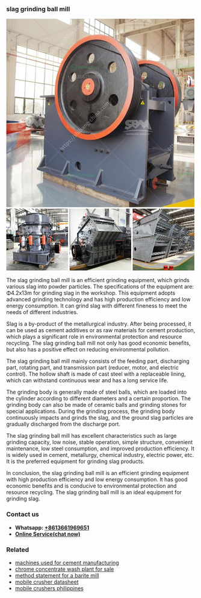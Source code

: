 <h3>slag grinding ball mill</h3><img src='1708498343.jpg' alt=''><p>The slag grinding ball mill is an efficient grinding equipment, which grinds various slag into powder particles. The specifications of the equipment are: Φ4.2x13m for grinding slag in the workshop. This equipment adopts advanced grinding technology and has high production efficiency and low energy consumption. It can grind slag with different fineness to meet the needs of different industries.</p><p>Slag is a by-product of the metallurgical industry. After being processed, it can be used as cement additives or as raw materials for cement production, which plays a significant role in environmental protection and resource recycling. The slag grinding ball mill not only has good economic benefits, but also has a positive effect on reducing environmental pollution.</p><p>The slag grinding ball mill mainly consists of the feeding part, discharging part, rotating part, and transmission part (reducer, motor, and electric control). The hollow shaft is made of cast steel with a replaceable lining, which can withstand continuous wear and has a long service life.</p><p>The grinding body is generally made of steel balls, which are loaded into the cylinder according to different diameters and a certain proportion. The grinding body can also be made of ceramic balls and grinding stones for special applications. During the grinding process, the grinding body continuously impacts and grinds the slag, and the ground slag particles are gradually discharged from the discharge port.</p><p>The slag grinding ball mill has excellent characteristics such as large grinding capacity, low noise, stable operation, simple structure, convenient maintenance, low steel consumption, and improved production efficiency. It is widely used in cement, metallurgy, chemical industry, electric power, etc. It is the preferred equipment for grinding slag products.</p><p>In conclusion, the slag grinding ball mill is an efficient grinding equipment with high production efficiency and low energy consumption. It has good economic benefits and is conducive to environmental protection and resource recycling. The slag grinding ball mill is an ideal equipment for grinding slag.</p><h3>Contact us</h3><ul><li><strong>Whatsapp:&nbsp;<a href="https://wa.me/8613661969651">+8613661969651</a></strong></li><li><a href="https://swt.shibang-china.com/?git&amp;zhl&amp;slag grinding ball mill"><strong>Online Service(chat now)</strong></a></li></ul><h3>Related</h3><ul><li><a href='machines used for cement manufacturing.md'>machines used for cement manufacturing</a></li><li><a href='chrome concentrate wash plant for sale.md'>chrome concentrate wash plant for sale</a></li><li><a href='method statement for a barite mill.md'>method statement for a barite mill</a></li><li><a href='mobile crusher datasheet.md'>mobile crusher datasheet</a></li><li><a href='mobile crushers philippines.md'>mobile crushers philippines</a></li></ul>